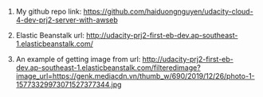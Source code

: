 1. My github repo link: https://github.com/haiduongnguyen/udacity-cloud-4-dev-prj2-server-with-awseb

2. Elastic Beanstalk url: 
http://udacity-prj2-first-eb-dev.ap-southeast-1.elasticbeanstalk.com/

3. An example of getting image from url: 
http://udacity-prj2-first-eb-dev.ap-southeast-1.elasticbeanstalk.com/filteredimage?image_url=https://genk.mediacdn.vn/thumb_w/690/2019/12/26/photo-1-15773329973071527377344.jpg




